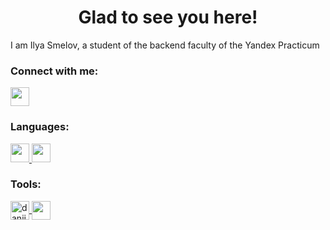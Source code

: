 <h1 align="center">Glad to see you here!</h1>
I am Ilya Smelov, a student of the backend faculty of the Yandex Practicum

### Connect with me:
<p align="left">
<a href="https://t.me/PivnoyFey" target="blank" rel="noreferrer">
  <img align="center" src="https://cdn.icon-icons.com/icons2/2699/PNG/512/telegram_logo_icon_168692.png" height="30" width="30" />
</a>

### Languages:
<p align="left"> 
<a href="https://www.python.org" target="_blank" rel="noreferrer">
  <img src="https://cdn.icon-icons.com/icons2/2107/PNG/512/file_type_python_icon_130221.png" height="30" width="30" />
</a>
<img src="https://cdn.icon-icons.com/icons2/2107/PNG/512/file_type_sql_icon_130152.png" height="30" width="30" />

### Tools:
<p align="left"> 
<a href="https://code.visualstudio.com/" target="_blank" rel="noreferrer">
  <img align="center" src="https://cdn.icon-icons.com/icons2/2107/PNG/512/file_type_vscode_icon_130084.png" alt="daniilshat" height="30" width="30" />
</a> 
<a href="https://www.jetbrains.com/pycharm/" target="_blank" rel="noreferrer">
  <img align="center" src="https://cdn.icon-icons.com/icons2/3053/PNG/512/intellij_pycharm_alt_macos_bigsur_icon_190054.png" height="30" width="30" />
</a>
